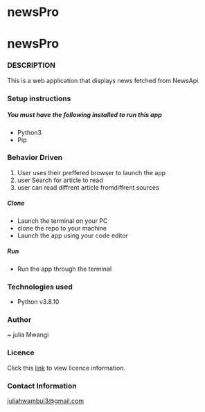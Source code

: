 # newsPro
# newsPro


### DESCRIPTION
<p>This is a web application that displays news fetched from NewsApi</p>



### Setup instructions
 ##### You must have the following installed to run this app
 * Python3
 * Pip
### Behavior Driven
1. User uses their  preffered browser to launch the app
2. user Search for article to read
3. user can read diffrent article fromdiffrent sources

 ##### Clone
 * Launch the terminal on your PC
 * clone the repo to your machine
 * Launch the app using your code editor 

 ##### Run
 * Run the app through the terminal


### Technologies used
 * Python v3.8.10

### Author
~ julia Mwangi

### Licence
Click this [link](LICENSE) to view licence information.

### Contact Information
juliahwambui3@gmail.com
